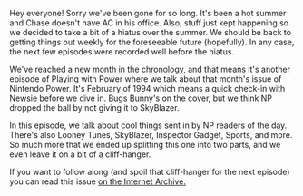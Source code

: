 Hey everyone! Sorry we've been gone for so long. It's been a hot summer and Chase doesn't have AC in his office. Also, stuff just kept happening so we decided to take a bit of a hiatus over the summer. We should be back to getting things out weekly for the foreseeable future (hopefully). In any case, the next few episodes were recorded well before the hiatus.

We've reached a new month in the chronology, and that means it's another episode of Playing with Power where we talk about that month's issue of Nintendo Power. It's February of 1994 which means a quick check-in with Newsie before we dive in. Bugs Bunny's on the cover, but we think NP dropped the ball by not giving it to SkyBlazer.

In this episode, we talk about cool things sent in by NP readers of the day. There's also Looney Tunes, SkyBlazer, Inspector Gadget, Sports, and more. So much more that we ended up splitting this one into two parts, and we even leave it on a bit of a cliff-hanger.

If you want to follow along (and spoil that cliff-hanger for the next episode) you can read this issue [on the Internet Archive.]("https://archive.org/details/NintendoPower1988-2004/Nintendo%20Power%20Issue%20057%20%28February%201994%29/mode/2up")
